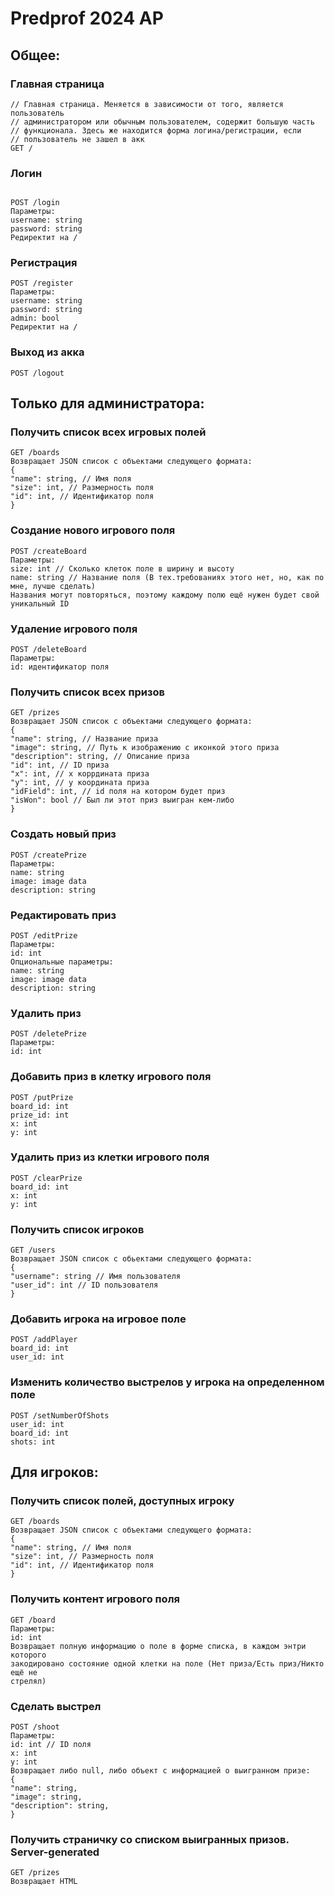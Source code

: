 # Predprof 2024 AP 

## Общее:   

### Главная страница   
```
// Главная страница. Меняется в зависимости от того, является пользователь
// администратором или обычным пользователем, содержит большую часть
// функционала. Здесь же находится форма логина/регистрации, если
// пользователь не зашел в акк
GET /
```

### Логин   
```

POST /login
Параметры:
username: string
password: string
Редиректит на /
```

### Регистрация   

```
POST /register
Параметры:
username: string
password: string
admin: bool
Редиректит на /
```

### Выход из акка

```
POST /logout
```

## Только для администратора:   

### Получить список всех игровых полей   

```
GET /boards
Возвращает JSON список с объектами следующего формата:
{
"name": string, // Имя поля
"size": int, // Размерность поля
"id": int, // Идентификатор поля
}
```

### Создание нового игрового поля   

```
POST /createBoard
Параметры:
size: int // Сколько клеток поле в ширину и высоту
name: string // Название поля (В тех.требованиях этого нет, но, как по мне, лучше сделать)
Названия могут повторяться, поэтому каждому полю ещё нужен будет свой уникальный ID
```

### Удаление игрового поля   

```
POST /deleteBoard
Параметры:
id: идентификатор поля
```

### Получить список всех призов   

```
GET /prizes
Возвращает JSON список с объектами следующего формата:
{
"name": string, // Название приза
"image": string, // Путь к изображению с иконкой этого приза
"description": string, // Описание приза
"id": int, // ID приза
"x": int, // х коррдината приза
"y": int, // у координата приза
"idField": int, // id поля на котором будет приз
"isWon": bool // Был ли этот приз выигран кем-либо
}
```

### Создать новый приз   

```
POST /createPrize
Параметры:
name: string
image: image data
description: string
```

### Редактировать приз   

```
POST /editPrize
Параметры:
id: int
Опциональные параметры:
name: string
image: image data
description: string
```

### Удалить приз   

```
POST /deletePrize
Параметры:
id: int
```

### Добавить приз в клетку игрового поля   

```
POST /putPrize
board_id: int
prize_id: int
x: int
y: int
```

### Удалить приз из клетки игрового поля

```
POST /clearPrize
board_id: int
x: int
y: int
```

### Получить список игроков   

```
GET /users
Возвращает JSON список с обьектами следующего формата:
{
"username": string // Имя пользователя
"user_id": int // ID пользователя
}
```

### Добавить игрока на игровое поле
   
```
POST /addPlayer
board_id: int
user_id: int
```

### Изменить количество выстрелов у игрока на определенном поле   

```
POST /setNumberOfShots
user_id: int
board_id: int
shots: int
```

## Для игроков:   

### Получить список полей, доступных игроку   

```
GET /boards
Возвращает JSON список с объектами следующего формата:
{
"name": string, // Имя поля
"size": int, // Размерность поля
"id": int, // Идентификатор поля
}
```

### Получить контент игрового поля   

```
GET /board
Параметры:
id: int
Возвращает полную информацию о поле в форме списка, в каждом энтри которого
закодировано состояние одной клетки на поле (Нет приза/Есть приз/Никто ещё не
стрелял)
```

### Сделать выстрел   

```
POST /shoot
Параметры:
id: int // ID поля
x: int
y: int
Возвращает либо null, либо объект с информацией о выигранном призе:
{
"name": string,
"image": string,
"description": string,
}
```

### Получить страничку со списком выигранных призов. Server-generated   

```
GET /prizes
Возвращает HTML
```
